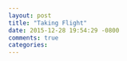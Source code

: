 ```yaml
---
layout: post
title: "Taking Flight"
date: 2015-12-28 19:54:29 -0800
comments: true
categories: 
---
```

